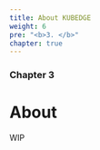 ```yaml
---
title: About KUBEDGE
weight: 6
pre: "<b>3. </b>"
chapter: true
---
```


### Chapter 3

# About

WIP
